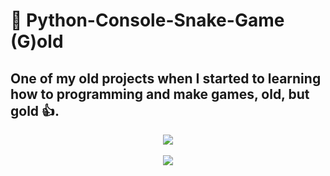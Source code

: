 # :snake: Python-Console-Snake-Game (G)old
One of my old projects when I started to learning how to programming and make games, old, but gold 👍.
---
<div align="center">
  <img src="https://user-images.githubusercontent.com/42012666/197021724-b291b46d-1ef8-4fe2-837d-8e3fc43d5df1.gif">
  <br><br>
  <img src="https://user-images.githubusercontent.com/42012666/197021779-336ac6d0-8483-4a45-b6a4-6f2de3064072.gif">
</div>
